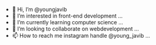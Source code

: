 - 👋 Hi, I’m @youngjavib
- 👀 I’m interested in front-end development ...
- 🌱 I’m currently learning computer science ...
- 💞️ I’m looking to collaborate on webdevelopment ...
- 📫 How to reach me instagram handle @young_javib ...

<!---
youngjavib/youngjavib is a ✨ special ✨ repository because its `README.md` (this file) appears on your GitHub profile.
You can click the Preview link to take a look at your changes.
--->
